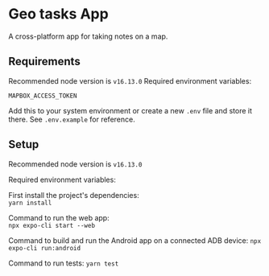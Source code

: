 # Geo tasks App

A cross-platform app for taking notes on a map.

## Requirements

Recommended node version is `v16.13.0`
Required environment variables:

`MAPBOX_ACCESS_TOKEN`

Add this to your system environment or create a new `.env` file and store it there. See `.env.example` for reference.

## Setup

Recommended node version is `v16.13.0`

Required environment variables:

First install the project's dependencies:  
`yarn install`

Command to run the web app:  
`npx expo-cli start --web`

Command to build and run the Android app on a connected ADB device:
`npx expo-cli run:android`

Command to run tests:
`yarn test`
